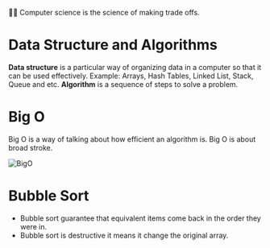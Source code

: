 🧑‍💻 Computer science is the science of making trade offs.

# Data Structure and Algorithms

**Data structure** is a particular way of organizing data in a computer so that it can be used effectively. Example: Arrays, Hash Tables, Linked List, Stack, Queue and etc. **Algorithm** is a sequence of steps to solve a problem.

# Big O

Big O is a way of talking about how efficient an algorithm is. Big O is about broad stroke.

![BigO](https://github.com/isandeepbansal/ds-and-algorithms/blob/main/assets/big-o.png)

# Bubble Sort

- Bubble sort guarantee that equivalent items come back in the order they were in.
- Bubble sort is destructive it means it change the original array.
